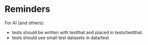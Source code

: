 # Reminders
For AI (and others):
* tests should be written with testthat and placed in tests/testthat.
* tests should use small test datasets in data/test
